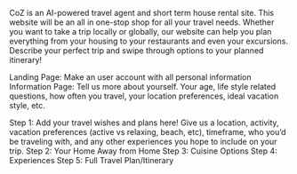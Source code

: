 CoZ is an AI-powered travel agent and short term house rental site. This website will be an all in one-stop shop for all your travel needs. 
Whether you want to take a trip locally or globally, our website can help you plan everything from your housing to your restaurants and even your excursions.
Describe your perfect trip and swipe through options to your planned itinerary!

Landing Page: Make an user account with all personal information 
Information Page: Tell us more about yourself. Your age, life style related questions, how often you travel, your location preferences, ideal vacation style, etc. 

Step 1: Add your travel wishes and plans here! Give us a location, activity, vacation preferences (active vs relaxing, beach, etc), timeframe, who you’d be traveling with, and any other experiences you hope to include on your trip. 
Step 2: Your Home Away from Home
Step 3: Cuisine Options
Step 4: Experiences
Step 5: Full Travel Plan/Itinerary
